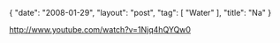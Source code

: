 {
   "date": "2008-01-29",
   "layout": "post",
   "tag": [
      "Water"
   ],
   "title": "Na"
}

http://www.youtube.com/watch?v=1Njq4hQYQw0 